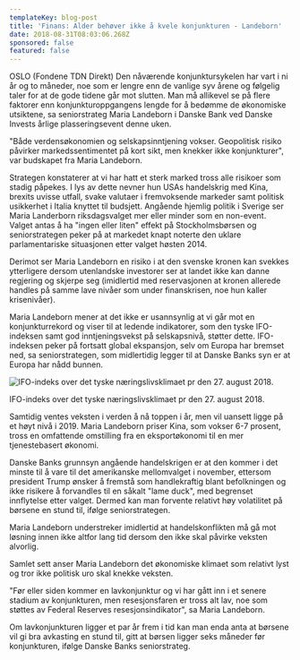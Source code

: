 ```yaml
---
templateKey: blog-post
title: 'Finans: Alder behøver ikke å kvele konjunkturen - Landeborn'
date: 2018-08-31T08:03:06.268Z
sponsored: false
featured: false
---
```

OSLO (Fondene TDN Direkt) Den nåværende konjunktursykelen har vart i ni år og to måneder, noe som er lengre enn de vanlige syv årene og følgelig taler for at de gode tidene går mot slutten. Man må allikevel se på flere faktorer enn konjunkturoppgangens lengde for å bedømme de økonomiske utsiktene, sa seniorstrateg Maria Landeborn i Danske Bank ved Danske Invests årlige plasseringsevent denne uken.



"Både verdensøkonomien og selskapsinntjening vokser. Geopolitisk risiko påvirker markedssentimentet på kort sikt, men knekker ikke konjunkturer", var budskapet fra Maria Landeborn.



Strategen konstaterer at vi har hatt et sterk marked tross alle risikoer som stadig påpekes. I lys av dette nevner hun USAs handelskrig med Kina, brexits uvisse utfall, svake valutaer i fremvoksende markeder samt politisk usikkerhet i Italia knyttet til budsjett. Angående hjemlig politik i Sverige ser Maria Landerborn riksdagsvalget mer eller minder som en non-event. Valget antas å ha "ingen eller liten" effekt på Stockholmsbørsen og seniorstrategen peker på at markedet knapt noterte den uklare parlamentariske situasjonen etter valget høsten 2014.



Derimot ser Maria Landeborn en risiko i at den svenske kronen kan svekkes ytterligere dersom utenlandske investorer ser at landet ikke kan danne regjering og skjerpe seg (imidlertid med reservasjonen at kronen allerede handles på samme lave nivåer som under finanskrisen, noe hun kaller krisenivåer).



Maria Landeborn mener at det ikke er usannsynlig at vi går mot en konjunkturrekord og viser til at ledende indikatorer, som den tyske IFO-indeksen samt god inntjeningsvekst på selskapsnivå, støtter dette. IFO-indeksen peker på fortsatt global ekspansjon, selv om Europa har bremset ned, sa seniorstrategen, som midlertidig legger til at Danske Banks syn er at Europa har nådd bunnen.



![IFO-indeks over det tyske næringslivsklimaet pr den 27. august 2018.]()

<span class="image-caption">IFO-indeks over det tyske næringslivsklimaet pr den 27. august 2018.</span>





Samtidig ventes veksten i verden å nå toppen i år, men vil uansett ligge på et høyt nivå i 2019. Maria Landeborn priser Kina, som vokser 6-7 prosent, tross en omfattende omstilling fra en eksportøkonomi til en mer tjenestebasert økonomi.



Danske Banks grunnsyn angående handelskrigen er at den kommer i det minste til å vare til det amerikanske mellomvalget i november, ettersom president Trump ønsker å fremstå som handlekraftig blant befolkningen og ikke risikere å forvandles til en såkalt "lame duck", med begrenset innflytelse etter valget. Dermed kan man forvente relativt høy volatilitet på børsene en stund til, ifølge seniorstrategen.



Maria Landeborn understreker imidlertid at handelskonflikten må gå mot løsning innen ikke altfor lang tid dersom den ikke skal påvirke veksten alvorlig.



Samlet sett anser Maria Landeborn det økonomiske klimaet som relativt lyst og tror ikke politisk uro skal knekke veksten.



"Før eller siden kommer en lavkonjunktur og vi har gått inn i et senere stadium av konjunkturen, men resesjonsfaren er tross alt lav, noe som støttes av Federal Reserves resesjonsindikator", sa Maria Landeborn.



Om lavkonjunkturen ligger et par år frem i tid kan man enda anta at børsene vil gi bra avkasting en stund til, gitt at børsen ligger seks måneder før konjunkturen, ifølge Danske Banks seniorstrateg.
